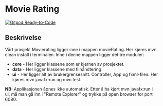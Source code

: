 # Movie Rating

[![Gitpod Ready-to-Code](https://img.shields.io/badge/Gitpod-Ready--to--Code-blue?logo=gitpod)](https://gitpod.stud.ntnu.no/#https://gitlab.stud.idi.ntnu.no/it1901/groups-2022/gr2240/gr2240)

## Beskrivelse

Vårt prosjekt Movierating ligger inne i mappen movieRating. Her kjøres mvn clean install i terminalen. Inne i denne mappen ligger det tre moduler:

- **core** - Her ligger klassene som er kjernen av prosjektet.
- **data** - Her ligger klassene med filhåndtering.
- **ui** - Her ligger alt av brukergrensesnitt. Controller, App og fxml-filen. Her kjøres mvn javafx:run og mvn test.
  
**NB:** Applikasjonen åpnes ikke automatisk. Etter å ha kjørt mvn javafx:run i ui, må man gå inn i "Remote Explorer" og trykke på open browser for port 6080.
